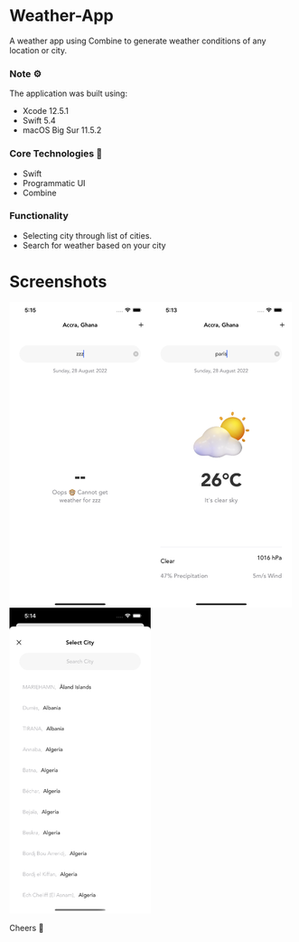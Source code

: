 # Weather-App
A weather app using Combine to generate weather conditions of any location or city.

### Note ⚙️
The application was built using: 
* Xcode 12.5.1
* Swift 5.4
* macOS Big Sur 11.5.2

### Core Technologies 📲
* Swift
* Programmatic UI
* Combine

### Functionality
* Selecting city through list of cities.
* Search for weather based on your city

# Screenshots
<img align='left' src="UdemyWeatherApp/Assets.xcassets/emptyScreen.imageset/emptyScreen.png"  width="250">
<img align='left' src="UdemyWeatherApp/Assets.xcassets/weatherScreen.imageset/weatherScreen.png"  width="250">

<img src="UdemyWeatherApp/Assets.xcassets/cityScreen.imageset/cityScreen.png"  width="250">


Cheers 🍿
